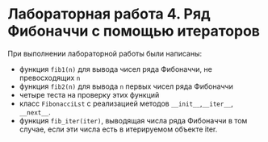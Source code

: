 # Лабораторная работа 4. Ряд Фибоначчи с помощью итераторов

При выполнении лабораторной работы были написаны:
* функция `fib1(n)` для вывода чисел ряда Фибоначчи, не превосходящих `n`
* функция `fib2(n)` для вывода `n` первых чисел ряда Фибоначчи
* четыре теста на проверку этих функций
* класс `FibonacciLst` с реализацией методов `__init__`,`__iter__`, `__next__`.
* функция `fib_iter(iter)`, выводящая числа ряда Фибоначчи в том случае, если эти числа есть в итерируемом объекте iter.